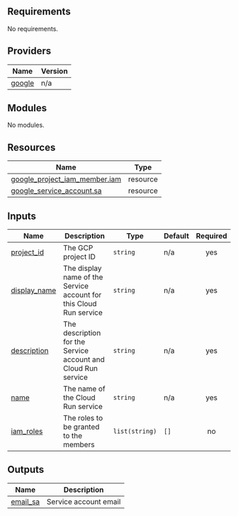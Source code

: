 <!-- BEGIN_TF_DOCS -->
## Requirements

No requirements.

## Providers

| Name | Version |
|------|---------|
| <a name="provider_google"></a> [google](#provider\_google) | n/a |

## Modules

No modules.

## Resources

| Name | Type |
|------|------|
| [google_project_iam_member.iam](https://registry.terraform.io/providers/hashicorp/google/latest/docs/resources/project_iam_member) | resource |
| [google_service_account.sa](https://registry.terraform.io/providers/hashicorp/google/latest/docs/resources/service_account) | resource |

## Inputs

| Name | Description | Type | Default | Required |
|------|-------------|------|---------|:--------:|
| <a name="input_project_id"></a> [project\_id](#input\_project\_id) | The GCP project ID | `string` | n/a | yes |
| <a name="input_display_name"></a> [display\_name](#input\_display\_name) | The display name of the Service account for this Cloud Run service | `string` | n/a | yes |
| <a name="input_description"></a> [description](#input\_description) | The description for the Service account and Cloud Run service | `string` | n/a | yes |
| <a name="input_name"></a> [name](#input\_name) | The name of the Cloud Run service | `string` | n/a | yes |
| <a name="input_iam_roles"></a> [iam\_roles](#input\_iam\_roles) | The roles to be granted to the members | `list(string)` | `[]` | no |

## Outputs

| Name | Description |
|------|-------------|
| <a name="output_email_sa"></a> [email\_sa](#output\_email\_sa) | Service account email |
<!-- END_TF_DOCS -->